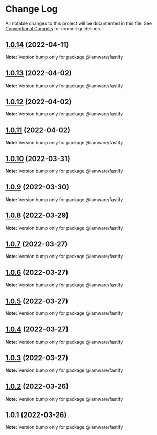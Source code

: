 # Change Log

All notable changes to this project will be documented in this file.
See [Conventional Commits](https://conventionalcommits.org) for commit guidelines.

## [1.0.14](https://github.com/evilkiwi/lamware/compare/@lamware/fastify@1.0.13...@lamware/fastify@1.0.14) (2022-04-11)

**Note:** Version bump only for package @lamware/fastify





## [1.0.13](https://github.com/evilkiwi/lamware/compare/@lamware/fastify@1.0.12...@lamware/fastify@1.0.13) (2022-04-02)

**Note:** Version bump only for package @lamware/fastify





## [1.0.12](https://github.com/evilkiwi/lamware/compare/@lamware/fastify@1.0.11...@lamware/fastify@1.0.12) (2022-04-02)

**Note:** Version bump only for package @lamware/fastify





## [1.0.11](https://github.com/evilkiwi/lamware/compare/@lamware/fastify@1.0.10...@lamware/fastify@1.0.11) (2022-04-02)

**Note:** Version bump only for package @lamware/fastify





## [1.0.10](https://github.com/evilkiwi/lamware/compare/@lamware/fastify@1.0.9...@lamware/fastify@1.0.10) (2022-03-31)

**Note:** Version bump only for package @lamware/fastify





## [1.0.9](https://github.com/evilkiwi/lamware/compare/@lamware/fastify@1.0.8...@lamware/fastify@1.0.9) (2022-03-30)

**Note:** Version bump only for package @lamware/fastify





## [1.0.8](https://github.com/evilkiwi/lamware/compare/@lamware/fastify@1.0.7...@lamware/fastify@1.0.8) (2022-03-29)

**Note:** Version bump only for package @lamware/fastify





## [1.0.7](https://github.com/evilkiwi/lamware/compare/@lamware/fastify@1.0.6...@lamware/fastify@1.0.7) (2022-03-27)

**Note:** Version bump only for package @lamware/fastify





## [1.0.6](https://github.com/evilkiwi/lamware/compare/@lamware/fastify@1.0.5...@lamware/fastify@1.0.6) (2022-03-27)

**Note:** Version bump only for package @lamware/fastify





## [1.0.5](https://github.com/evilkiwi/lamware/compare/@lamware/fastify@1.0.4...@lamware/fastify@1.0.5) (2022-03-27)

**Note:** Version bump only for package @lamware/fastify





## [1.0.4](https://github.com/evilkiwi/lamware/compare/@lamware/fastify@1.0.3...@lamware/fastify@1.0.4) (2022-03-27)

**Note:** Version bump only for package @lamware/fastify





## [1.0.3](https://github.com/evilkiwi/lamware/compare/@lamware/fastify@1.0.2...@lamware/fastify@1.0.3) (2022-03-27)

**Note:** Version bump only for package @lamware/fastify





## [1.0.2](https://github.com/evilkiwi/lamware/compare/@lamware/fastify@1.0.1...@lamware/fastify@1.0.2) (2022-03-26)

**Note:** Version bump only for package @lamware/fastify





## 1.0.1 (2022-03-26)

**Note:** Version bump only for package @lamware/fastify
